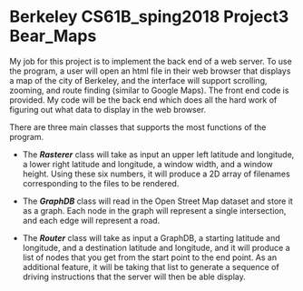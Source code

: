 # Berkeley CS61B_sping2018 Project3 Bear_Maps

  My job for this project is to implement the back end of a web server. To use the program, a user will open an html file in their web browser that displays a map of the city of Berkeley, and the interface will support scrolling, zooming, and route finding (similar to Google Maps). The front end code is provided. My code will be the back end which does all the hard work of figuring out what data to display in the web browser.

  There are three main classes that supports the most functions of the program.

* The ***Rasterer*** class will take as input an upper left latitude and longitude, a lower right latitude and longitude, a window width, and a window height. Using these six numbers, it will produce a 2D array of filenames corresponding to the files to be rendered. 

* The ***GraphDB*** class will read in the Open Street Map dataset and store it as a graph. Each node in the graph will represent a single intersection, and each edge will represent a road. 

* The ***Router*** class will take as input a GraphDB, a starting latitude and longitude, and a destination latitude and longitude, and it will produce a list of nodes that you get from the start point to the end point. As an additional feature, it will be taking that list to generate a sequence of driving instructions that the server will then be able display.
